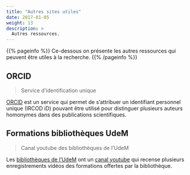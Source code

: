 ```yaml
---
title: "Autres sites utiles"
date: 2017-01-05
weight: 13
description: >
  Autres ressources.
---
```


{{% pageinfo %}}
Ce-dessous on présente les autres ressources qui peuvent être utiles à la recherche.
{{% /pageinfo %}}

## ORCID

> Service d’identification unique

[ORCID](http://orcid.org) est un service qui permet de s’attribuer un identifiant personnel unique (IRCOD iD) pouvant être utilisé pour distinguer plusieurs auteurs homonymes dans des publications scientifiques.

## Formations bibliothèques UdeM

> Canal youtube des bibliothèques de l’UdeM

Les [bibliothèques de l’UdeM](https://bib.umontreal.ca) ont un [canal youtube](https://www.youtube.com/user/BibliothequesUdeM) qui recense plusieurs enregistrements vidéos des formations offertes par la bibliothèque.